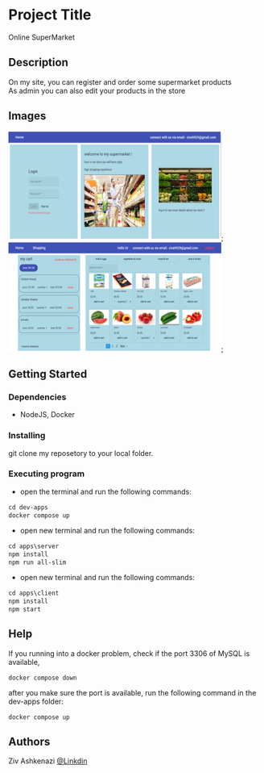 # Project Title

Online SuperMarket

## Description

On my site, you can register and order some supermarket products<br>
As admin you can also edit your products in the store

## Images

<img src="./apps/images/shopping_1.png" width="423" height="217">;
<img src="./apps/images/shopping_2.png" width="423" height="217">;
<!-- ![Alt text](./apps/images/shopping_1.png?raw=true ) -->
<!-- ![Alt text](./apps/images/shopping_2.png?raw=true ) -->



## Getting Started

### Dependencies

* NodeJS, Docker

### Installing

git clone my reposetory to your local folder.

### Executing program

* open the terminal and run the following commands:
```
cd dev-apps
docker compose up
```
* open new terminal and run the following commands:
```
cd apps\server
npm install
npm run all-slim
```
* open new terminal and run the following commands:
```
cd apps\client
npm install
npm start
```

## Help

If you running into a docker problem, check if the port 3306 of MySQL is available,
```
docker compose down 
```
after you make sure the port is available, run the following command in the dev-apps folder: 
```
docker compose up 
```

## Authors

Ziv Ashkenazi 
[@Linkdin](https://www.linkedin.com/in/ziv-ashkenazi/)
